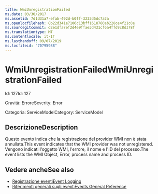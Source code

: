 ```yaml
---
title: WmiUnregistrationFailed
ms.date: 03/30/2017
ms.assetid: 7d1d31a7-efab-492d-b0ff-3233d5dc7a2a
ms.openlocfilehash: 8b22d341e7106c13bff1618760ab220ce4f21c0e
ms.sourcegitcommit: d2e1dfa7ef2d4e9ffae3d431cf6a4ffd9c8d378f
ms.translationtype: MT
ms.contentlocale: it-IT
ms.lasthandoff: 09/07/2019
ms.locfileid: "70795988"
---
```

# <a name="wmiunregistrationfailed"></a><span data-ttu-id="ca25a-102">WmiUnregistrationFailed</span><span class="sxs-lookup"><span data-stu-id="ca25a-102">WmiUnregistrationFailed</span></span>
<span data-ttu-id="ca25a-103">Id: 127</span><span class="sxs-lookup"><span data-stu-id="ca25a-103">Id: 127</span></span>  
  
 <span data-ttu-id="ca25a-104">Gravità: Errore</span><span class="sxs-lookup"><span data-stu-id="ca25a-104">Severity: Error</span></span>  
  
 <span data-ttu-id="ca25a-105">Categoria: ServiceModel</span><span class="sxs-lookup"><span data-stu-id="ca25a-105">Category: ServiceModel</span></span>  
  
## <a name="description"></a><span data-ttu-id="ca25a-106">Descrizione</span><span class="sxs-lookup"><span data-stu-id="ca25a-106">Description</span></span>  
 <span data-ttu-id="ca25a-107">Questo evento indica che la registrazione del provider WMI non è stata annullata.</span><span class="sxs-lookup"><span data-stu-id="ca25a-107">This event indicates that the WMI provider was not unregistered.</span></span> <span data-ttu-id="ca25a-108">Vengono indicati l'oggetto WMI, l'errore, il nome e l'ID del processo.</span><span class="sxs-lookup"><span data-stu-id="ca25a-108">The event lists the WMI Object, Error, process name and process ID.</span></span>  
  
## <a name="see-also"></a><span data-ttu-id="ca25a-109">Vedere anche</span><span class="sxs-lookup"><span data-stu-id="ca25a-109">See also</span></span>

- [<span data-ttu-id="ca25a-110">Registrazione eventi</span><span class="sxs-lookup"><span data-stu-id="ca25a-110">Event Logging</span></span>](index.md)
- [<span data-ttu-id="ca25a-111">Riferimenti generali sugli eventi</span><span class="sxs-lookup"><span data-stu-id="ca25a-111">Events General Reference</span></span>](events-general-reference.md)
